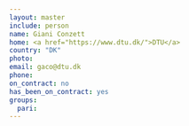 ```yaml
---
layout: master
include: person
name: Giani Conzett
home: <a href="https://www.dtu.dk/">DTU</a>
country: "DK"
photo: 
email: gaco@dtu.dk
phone:
on_contract: no
has_been_on_contract: yes
groups:
  pari:
---
```


